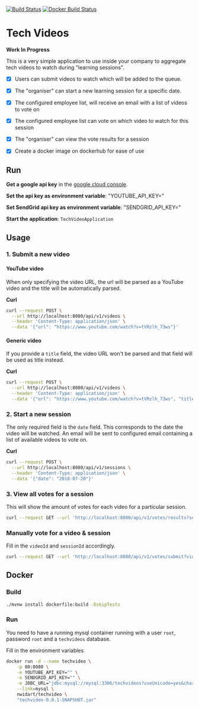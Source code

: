 [![Build Status](https://img.shields.io/travis/nWidart/tech-videos/master.svg?style=flat-square)](https://travis-ci.org/nWidart/tech-videos)
[![Docker Build Status](https://img.shields.io/docker/build/nwidart/techvideo.svg)](https://hub.docker.com/r/nwidart/techvideo)

# Tech Videos

**Work In Progress**

This is a very simple application to use inside your company to aggregate tech videos to watch during "learning sessions".

- [x] Users can submit videos to watch which will be added to the queue. 
- [x] The "organiser" can start a new learning session for a specific date.
- [x] The configured employee list, will receive an email with a list of videos to vote on
- [x] The configured employee list can vote on which video to watch for this session
- [x] The "organiser" can view the vote results for a session

- [x] Create a docker image on dockerhub for ease of use

## Run

**Get a google api key** in the [google cloud console](https://console.developers.google.com/).

**Set the api key as environment variable**: "YOUTUBE_API_KEY="

**Set SendGrid api key as environment variable**: "SENDGRID_API_KEY="

**Start the application**: `TechVideoApplication`

## Usage

### 1. Submit a new video

#### YouTube video

When only specifying the video URL, the url will be parsed as a YouTube video and the title will be automatically parsed.

**Curl**

```bash
curl --request POST \
  --url http://localhost:8080/api/v1/videos \
  --header 'Content-Type: application/json' \
  --data '{"url": "https://www.youtube.com/watch?v=tVRzlh_73ws"}'
```

#### Generic video

If you provide a `title` field, the video URL won't be parsed and that field will be used as title instead.

**Curl**

```bash
curl --request POST \
  --url http://localhost:8080/api/v1/videos \
  --header 'Content-Type: application/json' \
  --data '{"url": "https://www.youtube.com/watch?v=tVRzlh_73ws", "title": "Video title"}'
```

### 2. Start a new session

The only required field is the `date` field. This corresponds to the date the video will be watched. An email will be sent to configured email containing a list of available videos to vote on.

**Curl**

```bash
curl --request POST \
  --url http://localhost:8080/api/v1/sessions \
  --header 'Content-Type: application/json' \
  --data '{"date": "2018-07-20"}'
```

### 3. View all votes for a session

This will show the amount of votes for each video for a particular session.

```bash
curl --request GET --url 'http://localhost:8080/api/v1/votes/results?sessionId=2'
```

### Manually vote for a video & session

Fill in the `videoId` and `sessionId` accordingly.

```bash
curl --request GET --url 'http://localhost:8080/api/v1/votes/submit?videoId=1&sessionId=1'
```

## Docker

### Build

```bash
./mvnw install dockerfile:build -DskipTests
```

### Run

You need to have a running mysql container running with a user `root`, password `root` and a `techvideos` database.

Fill in the environment variables

```bash
docker run -d --name techvideo \
    -p 80:8080 \
    -e YOUTUBE_API_KEY="" \
    -e SENDGRID_API_KEY="" \
    -e JDBC_URL="jdbc:mysql://mysql:3306/techvideos?useUnicode=yes&characterEncoding=UTF-8&useSSL=false" \
    --link=mysql \
    nwidart/techvideo \
    "techvideo-0.0.1-SNAPSHOT.jar"
```
